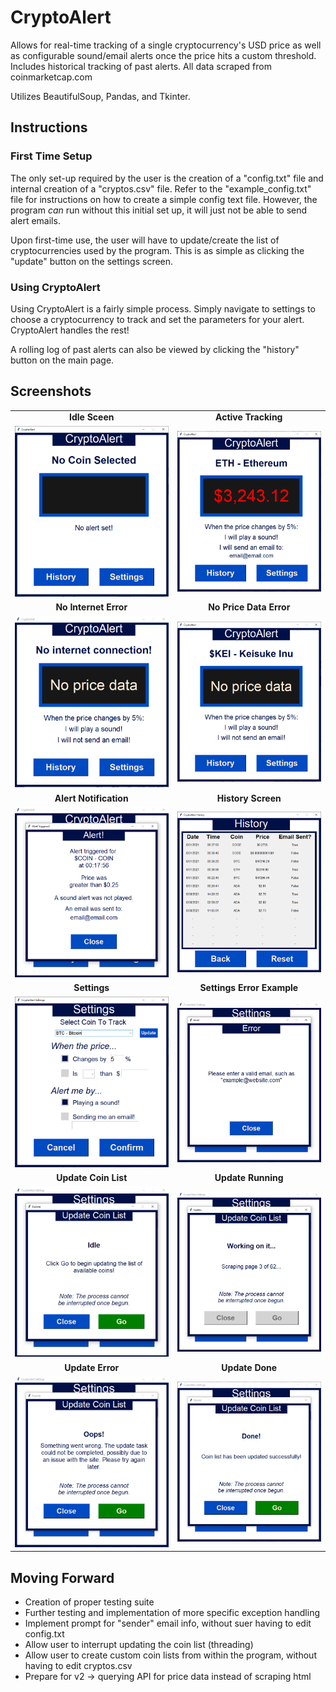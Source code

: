 # CryptoAlert
Allows for real-time tracking of a single cryptocurrency's USD price as well as configurable sound/email alerts once the price hits a custom threshold. Includes historical tracking of past alerts. All data scraped from coinmarketcap.com

Utilizes BeautifulSoup, Pandas, and Tkinter.

## Instructions ##
### First Time Setup ###
The only set-up required by the user is the creation of a "config.txt" file and internal creation of a "cryptos.csv" file. Refer to the "example_config.txt" file for instructions on how to create a simple config text file. However, the program <i>can</i> run without this initial set up, it will just not be able to send alert emails.

Upon first-time use, the user will have to update/create the list of cryptocurrencies used by the program. This is as simple as clicking the "update" button on the settings screen.

### Using CryptoAlert ###
Using CryptoAlert is a fairly simple process. Simply navigate to settings to choose a cryptocurrency to track and set the parameters for your alert. CryptoAlert handles the rest!

A rolling log of past alerts can also be viewed by clicking the "history" button on the main page.

## Screenshots ##
<table>
  <tr>
    <td align="center"><b>Idle Sceen</b></td>
     <td align="center"><b>Active Tracking</b></td>
  </tr>
  <tr>
    <td><img src="screenshots/ca_idle.png"</td>
    <td><img src="screenshots/ca_tracking.png"</td>
  </tr>
  <tr>
    <td align="center"><b>No Internet Error</b></td>
     <td align="center"><b>No Price Data Error</b></td>
  </tr>
  <tr>
    <td><img src="screenshots/ca_error_nointernet.png"</td>
    <td><img src="screenshots/ca_error_nodata.png"</td>
  </tr>
  <tr>
    <td align="center"><b>Alert Notification</b></td>
     <td align="center"><b>History Screen</b></td>
  </tr>
  <tr>
    <td><img src="screenshots/ca_alert.png"</td>
    <td><img src="screenshots/ca_history.png"</td>
  </tr>
  <tr>
    <td align="center"><b>Settings</b></td>
     <td align="center"><b>Settings Error Example</b></td>
  </tr>
  <tr>
    <td><img src="screenshots/ca_settings.png"</td>
    <td><img src="screenshots/ca_error_bademail.png"</td>
  </tr>
  <tr>
    <td align="center"><b>Update Coin List</b></td>
     <td align="center"><b>Update Running</b></td>
  </tr>
  <tr>
    <td><img src="screenshots/ca_update.png"</td>
    <td><img src="screenshots/ca_update_running.png"</td>
  </tr>
  <tr>
    <td align="center"><b>Update Error</b></td>
     <td align="center"><b>Update Done</b></td>
  </tr>
  <tr>
    <td><img src="screenshots/ca_error_update.png"</td>
    <td><img src="screenshots/ca_update_done.png"</td>
  </tr>
 </table>
 
## Moving Forward ##
- Creation of proper testing suite
- Further testing and implementation of more specific exception handling
- Implement prompt for "sender" email info, without suer having to edit config.txt
- Allow user to interrupt updating the coin list (threading)
- Allow user to create custom coin lists from within the program, without having to edit cryptos.csv
- Prepare for v2 -> querying API for price data instead of scraping html
